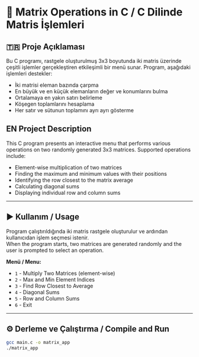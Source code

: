 # 🧮 Matrix Operations in C / C Dilinde Matris İşlemleri

## 🇹🇷 Proje Açıklaması

Bu C programı, rastgele oluşturulmuş 3x3 boyutunda iki matris üzerinde çeşitli işlemler gerçekleştiren etkileşimli bir menü sunar. Program, aşağıdaki işlemleri destekler:

- İki matrisi eleman bazında çarpma  
- En büyük ve en küçük elemanların değer ve konumlarını bulma  
- Ortalamaya en yakın satırı belirleme  
- Köşegen toplamlarını hesaplama  
- Her satır ve sütunun toplamını ayrı ayrı gösterme

## EN Project Description

This C program presents an interactive menu that performs various operations on two randomly generated 3x3 matrices. Supported operations include:

- Element-wise multiplication of two matrices  
- Finding the maximum and minimum values with their positions  
- Identifying the row closest to the matrix average  
- Calculating diagonal sums  
- Displaying individual row and column sums

---

## ▶️ Kullanım / Usage

Program çalıştırıldığında iki matris rastgele oluşturulur ve ardından kullanıcıdan işlem seçmesi istenir.  
When the program starts, two matrices are generated randomly and the user is prompted to select an operation.

**Menü / Menu:**

- `1` - Multiply Two Matrices (element-wise)  
- `2` - Max and Min Element Indices  
- `3` - Find Row Closest to Average  
- `4` - Diagonal Sums  
- `5` - Row and Column Sums  
- `6` - Exit

---

## ⚙️ Derleme ve Çalıştırma / Compile and Run

```bash
gcc main.c -o matrix_app
./matrix_app

